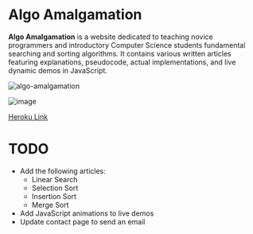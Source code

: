 # Algo Amalgamation

**Algo Amalgamation** is a website dedicated to teaching novice programmers and introductory Computer Science students fundamental searching and sorting algorithms. It contains various written articles featuring explanations, pseudocode, actual implementations, and live dynamic demos in JavaScript.

![algo-amalgamation](https://user-images.githubusercontent.com/69094063/119646455-cf1e6180-bde4-11eb-912f-9a87a998794a.PNG)

![image](https://user-images.githubusercontent.com/69094063/119646825-376d4300-bde5-11eb-92c3-01e56a954dc0.png)

[Heroku Link](https://algo-amalgamation.herokuapp.com/)

# TODO
* Add the following articles:
  * Linear Search
  * Selection Sort
  * Insertion Sort
  * Merge Sort
* Add JavaScript animations to live demos
* Update contact page to send an email
